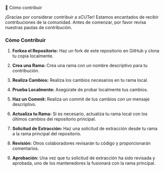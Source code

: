 🤝 Cómo contribuir

¡Gracias por considerar contribuir a sCUTer! Estamos encantados de recibir contribuciones de la comunidad. Antes de comenzar, por favor revisa nuestras pautas de contribución.

### Cómo Contribuir

1. **Forkea el Repositorio:** Haz un fork de este repositorio en GitHub y clona tu copia localmente.

2. **Crea una Rama:** Crea una rama con un nombre descriptivo para tu contribución.

3. **Realiza Cambios:** Realiza los cambios necesarios en tu rama local.

4. **Prueba Localmente:** Asegúrate de probar localmente tus cambios.

5. **Haz un Commit:** Realiza un commit de tus cambios con un mensaje descriptivo.

6. **Actualiza tu Rama:** Si es necesario, actualiza tu rama local con los últimos cambios del repositorio principal.

7. **Solicitud de Extracción:** Haz una solicitud de extracción desde tu rama a la rama principal del repositorio.

8. **Revisión:** Otros colaboradores revisarán tu código y proporcionarán comentarios.

9. **Aprobación:** Una vez que tu solicitud de extracción ha sido revisada y aprobada, uno de los mantenedores la fusionará con la rama principal.
